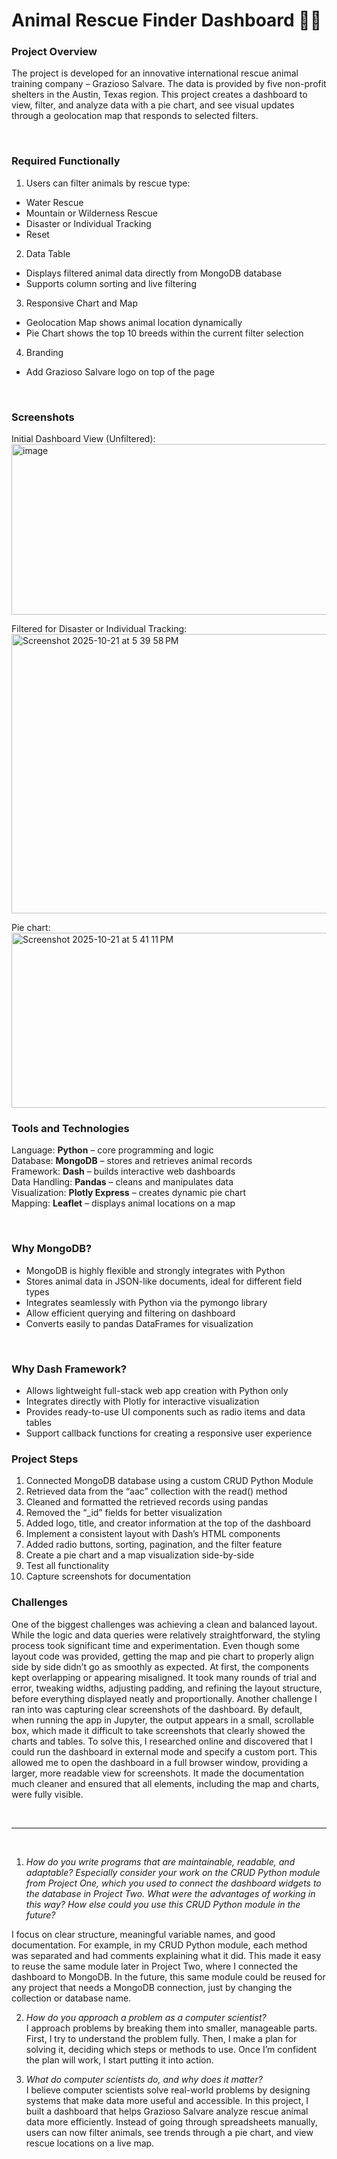 # Animal Rescue Finder Dashboard 🐶🐱

### Project Overview
The project is developed for an innovative international rescue animal training company – Grazioso Salvare. The data is provided by five non-profit shelters in the Austin, Texas region. This project creates a dashboard to view, filter, and analyze data with a pie chart, and see visual updates through a geolocation map that responds to selected filters.

<br>

### Required Functionally
1. Users can filter animals by rescue type: 
* Water Rescue
* Mountain or Wilderness Rescue
* Disaster or Individual Tracking
* Reset
2. Data Table
* Displays filtered animal data directly from MongoDB database
* Supports column sorting and live filtering
3. Responsive Chart and Map
* Geolocation Map shows animal location dynamically
* Pie Chart shows the top 10 breeds within the current filter selection
4. Branding
* Add Grazioso Salvare logo on top of the page

<br>

### Screenshots
Initial Dashboard View (Unfiltered): 
<br>
<img width="524" height="273" alt="image" src="https://github.com/user-attachments/assets/8f9371f6-5f73-499e-9893-9cb245112527" />
<br>


Filtered for Disaster or Individual Tracking:
<br>
<img width="1087" height="447" alt="Screenshot 2025-10-21 at 5 39 58 PM" src="https://github.com/user-attachments/assets/3ddd6736-9777-4543-a312-260392c3720f" />
<br>

Pie chart:
<br>
<img width="600" height="280" alt="Screenshot 2025-10-21 at 5 41 11 PM" src="https://github.com/user-attachments/assets/178619c1-dcd8-4b1c-839d-8207da9312b8" />
<br>

### Tools and Technologies
Language: **Python** – core programming and logic<br>
Database: **MongoDB** – stores and retrieves animal records<br>
Framework: **Dash** – builds interactive web dashboards<br>
Data Handling: **Pandas** – cleans and manipulates data<br>
Visualization: **Plotly Express** – creates dynamic pie chart<br>
Mapping: **Leaflet** – displays animal locations on a map

<br>

### Why MongoDB?
* MongoDB is highly flexible and strongly integrates with Python
* Stores animal data in JSON-like documents, ideal for different field types
* Integrates seamlessly with Python via the pymongo library
* Allow efficient querying and filtering on dashboard
* Converts easily to pandas DataFrames for visualization
<br>

### Why Dash Framework? <br>
* Allows lightweight full-stack web app creation with Python only
* Integrates directly with Plotly for interactive visualization
* Provides ready-to-use UI components such as radio items and data tables
* Support callback functions for creating a responsive user experience

### Project Steps
1. Connected MongoDB database using a custom CRUD Python Module
2. Retrieved data from the “aac” collection with the read() method
3. Cleaned and formatted the retrieved records using pandas
4. Removed the “_id” fields for better visualization
5. Added logo, title, and creator information at the top of the dashboard
6. Implement a consistent layout with Dash’s HTML components
7. Added radio buttons, sorting, pagination, and the filter feature
8. Create a pie chart and a map visualization side-by-side
9. Test all functionality
1. Capture screenshots for documentation

### Challenges
One of the biggest challenges was achieving a clean and balanced layout. While the logic and data queries were relatively straightforward, the styling process took significant time and experimentation. Even though some layout code was provided, getting the map and pie chart to properly align side by side didn’t go as smoothly as expected. At first, the components kept overlapping or appearing misaligned. It took many rounds of trial and error, tweaking widths, adjusting padding, and refining the layout structure, before everything displayed neatly and proportionally. Another challenge I ran into was capturing clear screenshots of the dashboard. By default, when running the app in Jupyter, the output appears in a small, scrollable box, which made it difficult to take screenshots that clearly showed the charts and tables. To solve this, I researched online and discovered that I could run the dashboard in external mode and specify a custom port. This allowed me to open the dashboard in a full browser window, providing a larger, more readable view for screenshots. It made the documentation much cleaner and ensured that all elements, including the map and charts, were fully visible.

<br>

---

<br>

1. *How do you write programs that are maintainable, readable, and adaptable? Especially consider your work on the CRUD Python module from Project One, which you used to connect the dashboard widgets to the database in Project Two. What were the advantages of working in this way? How else could you use this CRUD Python module in the future?* <br>

I focus on clear structure, meaningful variable names, and good documentation. For example, in my CRUD Python module, each method was separated and had comments explaining what it did. This made it easy to reuse the same module later in Project Two, where I connected the dashboard to MongoDB. In the future, this same module could be reused for any project that needs a MongoDB connection, just by changing the collection or database name.

2. *How do you approach a problem as a computer scientist?* <br>
I approach problems by breaking them into smaller, manageable parts. First, I try to understand the problem fully. Then, I make a plan for solving it, deciding which steps or methods to use. Once I’m confident the plan will work, I start putting it into action.

3. *What do computer scientists do, and why does it matter?* <br>
I believe computer scientists solve real-world problems by designing systems that make data more useful and accessible. In this project, I built a dashboard that helps Grazioso Salvare analyze rescue animal data more efficiently. Instead of going through spreadsheets manually, users can now filter animals, see trends through a pie chart, and view rescue locations on a live map. 


